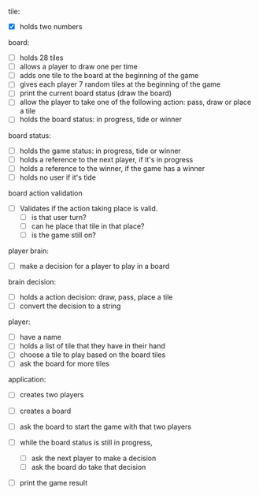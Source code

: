 tile:
- [x] holds two numbers

board:
- [ ] holds 28 tiles
- [ ] allows a player to draw one per time
- [ ] adds one tile to the board at the beginning of the game
- [ ] gives each player 7 random tiles at the beginning of the game
- [ ] print the current board status (draw the board)
- [ ] allow the player to take one of the following action: pass, draw or place a tile
- [ ] holds the board status: in progress, tide or winner

board status:
- [ ] holds the game status: in progress, tide or winner
- [ ] holds a reference to the next player, if it's in progress
- [ ] holds a reference to the winner, if the game has a winner
- [ ] holds no user if it's tide

board action validation
- [ ] Validates if the action taking place is valid.
  - [ ] is that user turn?
  - [ ] can he place that tile in that place?
  - [ ] is the game still on?
    
player brain:
- [ ] make a decision for a player to play in a board

brain decision:
- [ ] holds a action decision: draw, pass, place a tile
- [ ] convert the decision to a string

player:
- [ ] have a name
- [ ] holds a list of tile that they have in their hand
- [ ] choose a tile to play based on the board tiles
- [ ] ask the board for more tiles 

application:
- [ ] creates two players
- [ ] creates a board
- [ ] ask the board to start the game with that two players
- [ ] while the board status is still in progress,
    - [ ] ask the next player to make a decision
    - [ ] ask the board do take that decision
- [ ] print the game result

